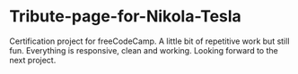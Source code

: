 # Tribute-page-for-Nikola-Tesla
Certification project for freeCodeCamp. A little bit of repetitive work but still fun. Everything is responsive, clean and working. Looking forward to the next project.
